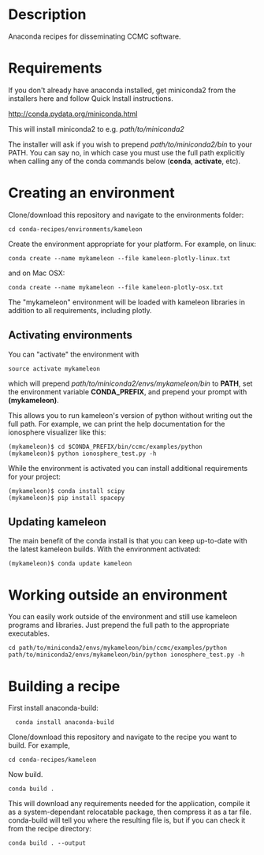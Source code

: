 # Description
Anaconda recipes for disseminating CCMC software.


# Requirements

If you don't already have anaconda installed, get miniconda2 from the installers here and follow Quick Install instructions.

  http://conda.pydata.org/miniconda.html

This will install miniconda2 to e.g. *path/to/miniconda2*

The installer will ask if you wish to prepend  *path/to/miniconda2/bin* to your PATH. You can say no, in which case you must use the full path explicitly when calling any of the conda commands below (**conda**, **activate**, etc).

# Creating an environment

Clone/download this repository and navigate to the environments folder:

```
cd conda-recipes/environments/kameleon

```

Create the environment appropriate for your platform. For example, on linux:

```
conda create --name mykameleon --file kameleon-plotly-linux.txt
```
and on Mac OSX:
```
conda create --name mykameleon --file kameleon-plotly-osx.txt
```

The "mykameleon" environment will be loaded with kameleon libraries in addition to all requirements, including plotly.

## Activating environments

You can "activate" the environment with

```
source activate mykameleon
```
which will prepend *path/to/miniconda2/envs/mykameleon/bin* to **PATH**, set the environment variable **CONDA_PREFIX**, and prepend your prompt with **(mykameleon)**. 


This allows you to run kameleon's version of python without writing out the full path. For example, we can print the help documentation for the ionosphere visualizer like this:
```
(mykameleon)$ cd $CONDA_PREFIX/bin/ccmc/examples/python
(mykameleon)$ python ionosphere_test.py -h
```

While the environment is activated you can install additional requirements for your project:
```
(mykameleon)$ conda install scipy
(mykameleon)$ pip install spacepy
```

## Updating kameleon 

The main benefit of the conda install is that you can keep up-to-date with the latest kameleon builds. With the environment activated:

```
(mykameleon)$ conda update kameleon
```

# Working outside an environment

You can easily work outside of the environment and still use kameleon programs and libraries. Just prepend the full path to the appropriate executables.

```
cd path/to/miniconda2/envs/mykameleon/bin/ccmc/examples/python
path/to/miniconda2/envs/mykameleon/bin/python ionosphere_test.py -h
```

# Building a recipe

First install anaconda-build:

```
  conda install anaconda-build
```

Clone/download this repository and navigate to the recipe you want to build. For example,

```
cd conda-recipes/kameleon
```

Now build. 

```
conda build .
```

This will download any requirements needed for the application, compile it as a system-dependant relocatable package, then compress it as a tar file. conda-build will tell you where the resulting file is, but if you can check it from the recipe directory:

```
conda build . --output
```

